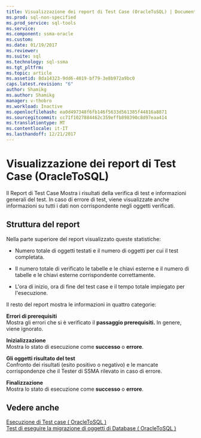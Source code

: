 ```yaml
---
title: Visualizzazione dei report di Test Case (OracleToSQL) | Documenti Microsoft
ms.prod: sql-non-specified
ms.prod_service: sql-tools
ms.service: 
ms.component: ssma-oracle
ms.custom: 
ms.date: 01/19/2017
ms.reviewer: 
ms.suite: sql
ms.technology: sql-ssma
ms.tgt_pltfrm: 
ms.topic: article
ms.assetid: 8da14323-9dd6-4019-bf79-3e8b972a9bc0
caps.latest.revision: "6"
author: Shamikg
ms.author: Shamikg
manager: v-thobro
ms.workload: Inactive
ms.openlocfilehash: ea0d497348f6fb146f5633d561385f44816a8871
ms.sourcegitcommit: cc71f1027884462c359effb898390c8d97eaa414
ms.translationtype: MT
ms.contentlocale: it-IT
ms.lasthandoff: 12/21/2017
---
```

# <a name="viewing-test-case-reports-oracletosql"></a>Visualizzazione dei report di Test Case (OracleToSQL)
Il Report di Test Case Mostra i risultati della verifica di test e informazioni generali del test. In caso di errore di test, viene visualizzate anche informazioni su tutti i dati non corrispondente negli oggetti verificati.  
  
## <a name="report-structure"></a>Struttura del report  
Nella parte superiore del report visualizzato queste statistiche:  
  
-   Numero totale di oggetti testati e il numero di oggetti per cui il test completata.  
  
-   Il numero totale di verificato le tabelle e le chiavi esterne e il numero di tabelle e le chiavi esterne corrispondente correttamente.  
  
-   L'ora di inizio, ora di fine del test case e il tempo totale impiegato per l'esecuzione.  
  
Il resto del report mostra le informazioni in quattro categorie:  
  
**Errori di prerequisiti**  
Mostra gli errori che si è verificato il **passaggio prerequisiti.** In genere, viene ignorato.  
  
**Inizializzazione**  
Mostra lo stato di esecuzione come **successo** o **errore**.  
  
**Gli oggetti risultato del test**  
Confronto dei risultati (esito positivo o negativo) e le mancate corrispondenze che il Tester di SSMA rilevato in caso di errore.  
  
**Finalizzazione**  
Mostra lo stato di esecuzione come **successo** o **errore**.  
  
## <a name="see-also"></a>Vedere anche  
[Esecuzione di Test case &#40; OracleToSQL &#41;](../../ssma/oracle/running-test-cases-oracletosql.md)  
[Test di eseguire la migrazione di oggetti di Database &#40; OracleToSQL &#41;](../../ssma/oracle/testing-migrated-database-objects-oracletosql.md)  
  
